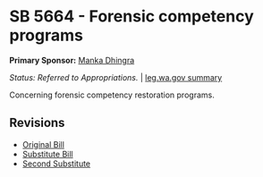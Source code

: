 # SB 5664 - Forensic competency programs
**Primary Sponsor:** [Manka Dhingra](/person/leg/manka.dhingra.md)

*Status: Referred to Appropriations.* | [leg.wa.gov summary](https://app.leg.wa.gov/billsummary?BillNumber=5664&Year=2021)

Concerning forensic competency restoration programs.

## Revisions
* [Original Bill](1/)
* [Substitute Bill](S/)
* [Second Substitute](S2/)